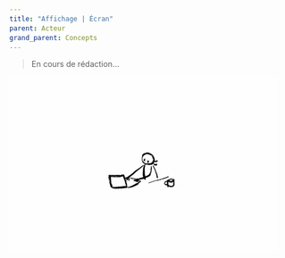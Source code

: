 ```yaml
---
title: "Affichage | Écran"
parent: Acteur
grand_parent: Concepts
---
```



> En cours de rédaction...

![SynApps](../../assets/under-progress.gif)
